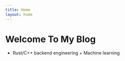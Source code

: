 ```yaml
---
title: Home
layout: home
---
```


# Welcome To My Blog
* Rust/C++ backend engineering + Machine learning
